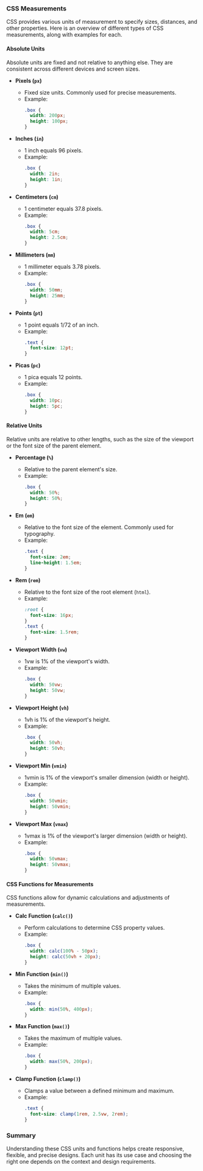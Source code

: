 ### CSS Measurements

CSS provides various units of measurement to specify sizes, distances, and other properties. Here is an overview of different types of CSS measurements, along with examples for each.

#### Absolute Units
Absolute units are fixed and not relative to anything else. They are consistent across different devices and screen sizes.

- **Pixels (`px`)**
  - Fixed size units. Commonly used for precise measurements.
  - Example:
    ```css
    .box {
      width: 200px;
      height: 100px;
    }
    ```

- **Inches (`in`)**
  - 1 inch equals 96 pixels.
  - Example:
    ```css
    .box {
      width: 2in;
      height: 1in;
    }
    ```

- **Centimeters (`cm`)**
  - 1 centimeter equals 37.8 pixels.
  - Example:
    ```css
    .box {
      width: 5cm;
      height: 2.5cm;
    }
    ```

- **Millimeters (`mm`)**
  - 1 millimeter equals 3.78 pixels.
  - Example:
    ```css
    .box {
      width: 50mm;
      height: 25mm;
    }
    ```

- **Points (`pt`)**
  - 1 point equals 1/72 of an inch.
  - Example:
    ```css
    .text {
      font-size: 12pt;
    }
    ```

- **Picas (`pc`)**
  - 1 pica equals 12 points.
  - Example:
    ```css
    .box {
      width: 10pc;
      height: 5pc;
    }
    ```

#### Relative Units
Relative units are relative to other lengths, such as the size of the viewport or the font size of the parent element.

- **Percentage (`%`)**
  - Relative to the parent element's size.
  - Example:
    ```css
    .box {
      width: 50%;
      height: 50%;
    }
    ```

- **Em (`em`)**
  - Relative to the font size of the element. Commonly used for typography.
  - Example:
    ```css
    .text {
      font-size: 2em;
      line-height: 1.5em;
    }
    ```

- **Rem (`rem`)**
  - Relative to the font size of the root element (`html`).
  - Example:
    ```css
    :root {
      font-size: 16px;
    }
    .text {
      font-size: 1.5rem;
    }
    ```

- **Viewport Width (`vw`)**
  - 1vw is 1% of the viewport's width.
  - Example:
    ```css
    .box {
      width: 50vw;
      height: 50vw;
    }
    ```

- **Viewport Height (`vh`)**
  - 1vh is 1% of the viewport's height.
  - Example:
    ```css
    .box {
      width: 50vh;
      height: 50vh;
    }
    ```

- **Viewport Min (`vmin`)**
  - 1vmin is 1% of the viewport's smaller dimension (width or height).
  - Example:
    ```css
    .box {
      width: 50vmin;
      height: 50vmin;
    }
    ```

- **Viewport Max (`vmax`)**
  - 1vmax is 1% of the viewport's larger dimension (width or height).
  - Example:
    ```css
    .box {
      width: 50vmax;
      height: 50vmax;
    }
    ```

#### CSS Functions for Measurements
CSS functions allow for dynamic calculations and adjustments of measurements.

- **Calc Function (`calc()`)**
  - Perform calculations to determine CSS property values.
  - Example:
    ```css
    .box {
      width: calc(100% - 50px);
      height: calc(50vh + 20px);
    }
    ```

- **Min Function (`min()`)**
  - Takes the minimum of multiple values.
  - Example:
    ```css
    .box {
      width: min(50%, 400px);
    }
    ```

- **Max Function (`max()`)**
  - Takes the maximum of multiple values.
  - Example:
    ```css
    .box {
      width: max(50%, 200px);
    }
    ```

- **Clamp Function (`clamp()`)**
  - Clamps a value between a defined minimum and maximum.
  - Example:
    ```css
    .text {
      font-size: clamp(1rem, 2.5vw, 2rem);
    }
    ```

### Summary
Understanding these CSS units and functions helps create responsive, flexible, and precise designs. Each unit has its use case and choosing the right one depends on the context and design requirements.